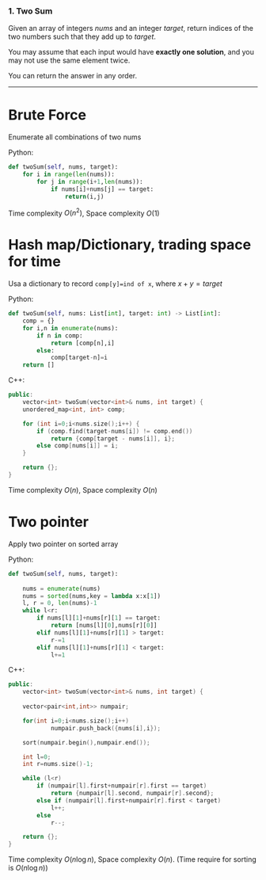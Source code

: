 ### 1. Two Sum

Given an array of integers *nums* and an integer *target*, return indices of the two numbers such that they add up to *target*.

You may assume that each input would have **exactly one solution**, and you may not use the same element twice.

You can return the answer in any order.

---

# Brute Force

Enumerate all combinations of two nums

Python:
```python
def twoSum(self, nums, target):
	for i in range(len(nums)):
		for j in range(i+1,len(nums)):
			if nums[i]+nums[j] == target:
				return(i,j)
```

Time complexity $O(n^2)$, Space complexity $O(1)$

# Hash map/Dictionary, trading space for time

Usa a dictionary to record `comp[y]=ind of x`, where $x+y=target$

Python: 
```python
def twoSum(self, nums: List[int], target: int) -> List[int]:
    comp = {}
    for i,n in enumerate(nums):
        if n in comp:
            return [comp[n],i]
        else:
            comp[target-n]=i
    return []
```

C++:
```cpp
public:
    vector<int> twoSum(vector<int>& nums, int target) {
    unordered_map<int, int> comp;

    for (int i=0;i<nums.size();i++) {
        if (comp.find(target-nums[i]) != comp.end()) 
        	return {comp[target - nums[i]], i};
        else comp[nums[i]] = i;
    }

    return {};
}
```
Time complexity $O(n)$, Space complexity $O(n)$

# Two pointer

Apply two pointer on sorted array

Python:
```python
def twoSum(self, nums, target):
	
	nums = enumerate(nums)
	nums = sorted(nums,key = lambda x:x[1])
	l, r = 0, len(nums)-1
	while l<r:
		if nums[l][1]+nums[r][1] == target:
			return [nums[l][0],nums[r][0]]
		elif nums[l][1]+nums[r][1] > target:
			r-=1
		elif nums[l][1]+nums[r][1] < target:
			l+=1
```

C++:
```cpp
public:
    vector<int> twoSum(vector<int>& nums, int target) {
    
    vector<pair<int,int>> numpair;

    for(int i=0;i<nums.size();i++)
            numpair.push_back({nums[i],i});

    sort(numpair.begin(),numpair.end());

    int l=0;
    int r=nums.size()-1;

    while (l<r)
        if (numpair[l].first+numpair[r].first == target)
            return {numpair[l].second, numpair[r].second};
        else if (numpair[l].first+numpair[r].first < target)
            l++;
        else
            r--;

    return {};
}
```

Time complexity $O(n\log n)$, Space complexity $O(n)$. 
(Time require for sorting is $O(n\log n)$)

